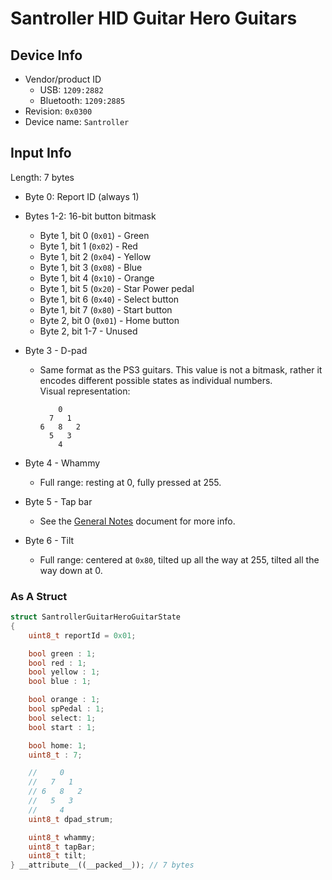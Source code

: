 # Santroller HID Guitar Hero Guitars

## Device Info

- Vendor/product ID
  - USB: `1209:2882`
  - Bluetooth: `1209:2885`
- Revision: `0x0300`
- Device name: `Santroller`

## Input Info

Length: 7 bytes

- Byte 0: Report ID (always 1)
- Bytes 1-2: 16-bit button bitmask
  - Byte 1, bit 0 (`0x01`) - Green
  - Byte 1, bit 1 (`0x02`) - Red
  - Byte 1, bit 2 (`0x04`) - Yellow
  - Byte 1, bit 3 (`0x08`) - Blue
  - Byte 1, bit 4 (`0x10`) - Orange
  - Byte 1, bit 5 (`0x20`) - Star Power pedal
  - Byte 1, bit 6 (`0x40`) - Select button
  - Byte 1, bit 7 (`0x80`) - Start button
  - Byte 2, bit 0 (`0x01`) - Home button
  - Byte 2, bit 1-7 - Unused
- Byte 3 - D-pad
  - Same format as the PS3 guitars. This value is not a bitmask, rather it encodes different possible states as individual numbers.\
    Visual representation:

    ```
        0
      7   1
    6   8   2
      5   3
        4
    ```

- Byte 4 - Whammy
  - Full range: resting at 0, fully pressed at 255.
- Byte 5 - Tap bar
  - See the [General Notes](General%20Notes.md) document for more info.
- Byte 6 - Tilt
  - Full range: centered at `0x80`, tilted up all the way at 255, tilted all the way down at 0.

### As A Struct

```cpp
struct SantrollerGuitarHeroGuitarState
{
    uint8_t reportId = 0x01;

    bool green : 1;
    bool red : 1;
    bool yellow : 1;
    bool blue : 1;

    bool orange : 1;
    bool spPedal : 1;
    bool select: 1;
    bool start : 1;

    bool home: 1;
    uint8_t : 7;

    //     0
    //   7   1
    // 6   8   2
    //   5   3
    //     4
    uint8_t dpad_strum;

    uint8_t whammy;
    uint8_t tapBar;
    uint8_t tilt;
} __attribute__((__packed__)); // 7 bytes
```
